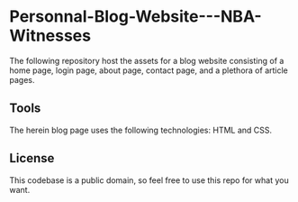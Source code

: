 # Personnal-Blog-Website---NBA-Witnesses

The following repository host the assets for a blog website consisting of a home page, login page, about page, contact page, and a plethora of article pages.

## Tools

The herein blog page uses the following technologies: HTML and CSS.

## License

This codebase is a public domain, so feel free to use this repo for what you want.
